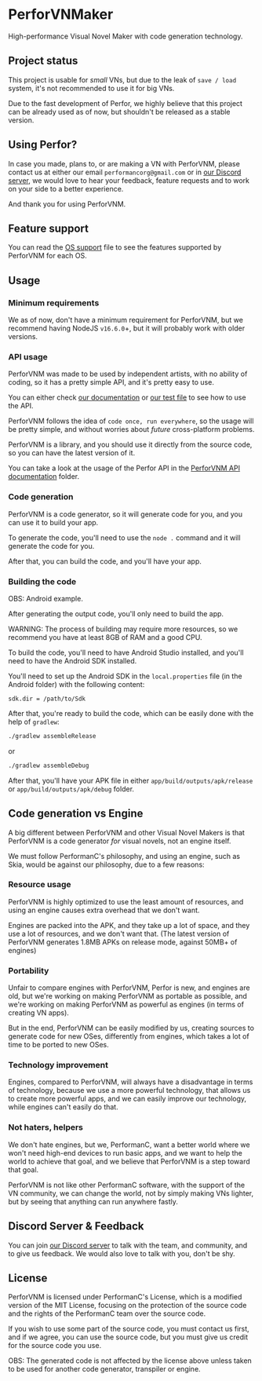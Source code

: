 # PerforVNMaker

High-performance Visual Novel Maker with code generation technology.

## Project status

This project is usable for *small* VNs, but due to the leak of `save / load` system, it's not recommended to use it for big VNs.

Due to the fast development of Perfor, we highly believe that this project can be already used as of now, but shouldn't be released as a stable version.

## Using Perfor?

In case you made, plans to, or are making a VN with PerforVNM, please contact us at either our email `performancorg@gmail.com` or in [our Discord server](https://discord.gg/uPveNfTuCJ), we would love to hear your feedback, feature requests and to work on your side to a better experience.

And thank you for using PerforVNM.

## Feature support

You can read the [OS support](OS_SUPPORT.md) file to see the features supported by PerforVNM for each OS.

## Usage

### Minimum requirements

We as of now, don't have a minimum requirement for PerforVNM, but we recommend having NodeJS `v16.6.0`+, but it will probably work with older versions.

### API usage

PerforVNM was made to be used by independent artists, with no ability of coding, so it has a pretty simple API, and it's pretty easy to use.

You can either check [our documentation](docs/) or [our test file](src/perforvnm.js) to see how to use the API.



PerforVNM follows the idea of `code once, run everywhere`, so the usage will be pretty simple, and without worries about *future* cross-platform problems.

PerforVNM is a library, and you should use it directly from the source code, so you can have the latest version of it.

You can take a look at the usage of the Perfor API in the [PerforVNM API documentation](docs/) folder.

### Code generation

PerforVNM is a code generator, so it will generate code for you, and you can use it to build your app.

To generate the code, you'll need to use the `node .` command and it will generate the code for you.

After that, you can build the code, and you'll have your app.

### Building the code

OBS: Android example.

After generating the output code, you'll only need to build the app.

WARNING: The process of building may require more resources, so we recommend you have at least 8GB of RAM and a good CPU.

To build the code, you'll need to have Android Studio installed, and you'll need to have the Android SDK installed.

You'll need to set up the Android SDK in the `local.properties` file (in the Android folder) with the following content:

```text
sdk.dir = /path/to/Sdk
```

After that, you're ready to build the code, which can be easily done with the help of `gradlew`:

```cmd
./gradlew assembleRelease
```

or

```cmd
./gradlew assembleDebug
```

After that, you'll have your APK file in either `app/build/outputs/apk/release` or `app/build/outputs/apk/debug` folder.

## Code generation vs Engine

A big different between PerforVNM and other Visual Novel Makers is that PerforVNM is a code generator *for* visual novels, not an engine itself.

We must follow PerformanC's philosophy, and using an engine, such as Skia, would be against our philosophy, due to a few reasons:

### Resource usage

PerforVNM is highly optimized to use the least amount of resources, and using an engine causes extra overhead that we don't want.

Engines are packed into the APK, and they take up a lot of space, and they use a lot of resources, and we don't want that. (The latest version of PerforVNM generates 1.8MB APKs on release mode, against 50MB+ of engines)

### Portability

Unfair to compare engines with PerforVNM, Perfor is new, and engines are old, but we're working on making PerforVNM as portable as possible, and we're working on making PerforVNM as powerful as engines (in terms of creating VN apps).

But in the end, PerforVNM can be easily modified by us, creating sources to generate code for new OSes, differently from engines, which takes a lot of time to be ported to new OSes.

### Technology improvement

Engines, compared to PerforVNM, will always have a disadvantage in terms of technology, because we use a more powerful technology, that allows us to create more powerful apps, and we can easily improve our technology, while engines can't easily do that.

### Not haters, helpers

We don't hate engines, but we, PerformanC, want a better world where we won't need high-end devices to run basic apps, and we want to help the world to achieve that goal, and we believe that PerforVNM is a step toward that goal.

PerforVNM is not like other PerformanC software, with the support of the VN community, we can change the world, not by simply making VNs lighter, but by seeing that anything can run anywhere fastly.

## Discord Server & Feedback

You can join [our Discord server](https://discord.gg/uPveNfTuCJ) to talk with the team, and community, and to give us feedback. We would also love to talk with you, don't be shy.

## License

PerforVNM is licensed under PerformanC's License, which is a modified version of the MIT License, focusing on the protection of the source code and the rights of the PerformanC team over the source code.

If you wish to use some part of the source code, you must contact us first, and if we agree, you can use the source code, but you must give us credit for the source code you use.

OBS: The generated code is not affected by the license above unless taken to be used for another code generator, transpiler or engine.
